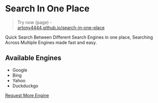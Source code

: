 # Search In One Place
> Try now (page) -<br> [artony4444.github.io/search-in-one-place](https://artony4444.github.io/search-in-one-place/) <br>

Quick Search Between Different Search Engines in one place, Searching Across Multiple Engines made fast and easy.

## Available Engines
* Google
* Bing
* Yahoo
* Duckduckgo <br>

[Request More Engine](https://github.com/artony4444/search-in-one-place/discussions/1)

